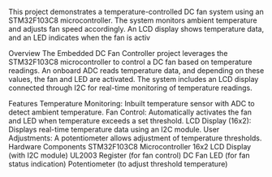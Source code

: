 This project demonstrates a temperature-controlled DC fan system using an STM32F103C8 microcontroller. The system monitors ambient temperature and adjusts fan speed accordingly. An LCD display shows temperature data, and an LED indicates when the fan is activ


Overview
The Embedded DC Fan Controller project leverages the STM32F103C8 microcontroller to control a DC fan based on temperature readings. An onboard ADC reads temperature data, and depending on these values, the fan and LED are activated. The system includes an LCD display connected through I2C for real-time monitoring of temperature readings.

Features
Temperature Monitoring: Inbuilt temperature sensor with ADC to detect ambient temperature.
Fan Control: Automatically activates the fan and LED when temperature exceeds a set threshold.
LCD Display (16x2): Displays real-time temperature data using an I2C module.
User Adjustments: A potentiometer allows adjustment of temperature thresholds.
Hardware Components
STM32F103C8 Microcontroller
16x2 LCD Display (with I2C module)
UL2003 Register (for fan control)
DC Fan
LED (for fan status indication)
Potentiometer (to adjust threshold temperature)
